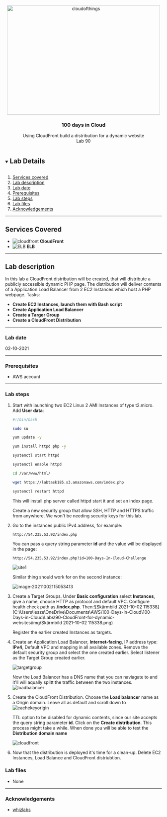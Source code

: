 <br />

<p align="center">
  <a href="/img/">
    <img src="img/diagram.png" alt="cloudofthings" width="492" height="352">
  </a>



  <h3 align="center">100 days in Cloud</h3>

  <p align="center">
    Using CloudFront build a distribution for a dynamic website
    <br />
    Lab 90
    <br />
  </p>




</p>

<details open="open">
  <summary><h2 style="display: inline-block">Lab Details</h2></summary>
  <ol>
    <li><a href="#services-covered">Services covered</a>
    <li><a href="#lab-description">Lab description</a></li>
    </li>
    <li><a href="#lab-date">Lab date</a></li>
    <li><a href="#prerequisites">Prerequisites</a></li>    
    <li><a href="#lab-steps">Lab steps</a></li>
    <li><a href="#lab-files">Lab files</a></li>
    <li><a href="#acknowledgements">Acknowledgements</a></li>
  </ol>
</details>

---

## Services Covered
*  ![cloudfront](https://github.com/CloudedThings/100-Days-in-Cloud/blob/main/images/cloudfront.png) **CloudFront**
*  ![ELB](https://github.com/CloudedThings/100-Days-in-Cloud/blob/main/images/ELB.png) **ELB**

---

## Lab description
In this lab a CloudFront distribution will be created, that will distribute a publicly accessible dynamic PHP page. The distribution will deliver contents of a Application Load Balancer from 2 EC2 Instances which host a PHP webpage. Tasks:

* **Create EC2 Instances, launch them with Bash script**
* **Create Application Load Balancer**
* **Create a Targer Group**
* **Create a CloudFront Distribution**

---

### Lab date
02-10-2021

---

### Prerequisites
* AWS account

---

### Lab steps
1. Start with launching two EC2 Linux 2 AMI Instances of type t2.micro. Add **User data**:

   ```bash
   #!/bin/bash
   
   sudo su
   
   yum update -y
   
   yum install httpd php -y
   
   systemctl start httpd
   
   systemctl enable httpd
   
   cd /var/www/html/
   
   wget https://labtask185.s3.amazonaws.com/index.php
   
   systemctl restart httpd
   ```

   This will install php server called httpd start it and set an index page. 

   Create a new security group that allow SSH, HTTP and HTTPS traffic from anywhere. We won't be needing security keys for this lab.

2. Go to the instances public IPv4 address, for example:

   ```
   http://54.235.53.92/index.php
   ```

   You can pass a query string parameter **id** and the value will be displayed in the page:

   ```
   http://54.235.53.92/index.php?id=100-Days-In-Cloud-Challenge
   ```

   ![site1](img/indexsite.png)

   Similar thing should work for on the second instance:

   ![image-20211002115053413](img/indexsite2.png)

3. Create a Target Groups. Under **Basic configuration** select **Instances**, give a name, choose HTTP as protocol and default VPC. Configure health check path as **/index.php**. Then:![Skärmbild 2021-10-02 115338](C:\Users\lesze\OneDrive\Documents\AWS\100-Days-in-Cloud\100-Days-in-Cloud\Labs\90-CloudFront-for-dynamic-websites\img\Skärmbild 2021-10-02 115338.png)

   Register the earlier created Instances as targets. 

4. Create an Application Load Balancer, **Internet-facing**, IP address type: **IPv4**, Default VPC and mapping in all available zones. Remove the default security group and select the one created earlier. Select listener as the Target Group created earlier. 

   ![targetgroup](img/targetgroup.png)

   Now the Load Balancer has a DNS name that you can naviagate to and it'll will aqually splitt the traffic between the two instances.![loadbalancer](img/loadbalancer.png)

5. Create the CloudFront Distribution. Choose the **Load balancer** name as a Origin domain. Leave all as default and scroll down to ![cachekeyorigin](img/cachekeyorigin.png)

   TTL option to be disabled for dynamic contents, since our site accepts the query string parameter **id**. Click on the **Create distribution**. This process might take a while. When done you will be able to test the **Distribution domain name**

   ![cloudfront](img/cloudfront.png)

6. Now that the distribution is deployed it's time for a clean-up. Delete EC2 Instances, Load Balance and CloudFront distriubtion.

   
### Lab files

* None

---

### Acknowledgements
* [whizlabs](https://play.whizlabs.com/site/task_details?lab_type=1&task_id=185&quest_id=31)

